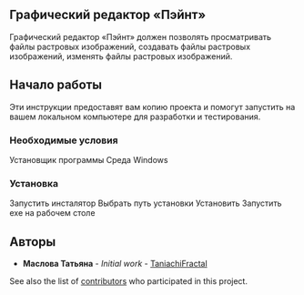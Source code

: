 ## Графический редактор «Пэйнт»
Графический редактор «Пэйнт» должен позволять просматривать файлы растровых изображений, создавать файлы растровых изображений, изменять файлы растровых изображений.

## Начало работы
Эти инструкции предоставят вам копию проекта и помогут запустить на вашем локальном компьютере для разработки и тестирования.

### Необходимые условия
Установщик программы
Среда Windows 

### Установка
Запустить инсталятор 
Выбрать путь установки
Установить
Запустить exe на рабочем столе

## Авторы

* **Маслова Татьяна** - *Initial work* - [TaniachiFractal](https://github.com/TaniachiFractal)

See also the list of [contributors](https://github.com/TaniachiFractal/maslova_mdk0201_2023_paint/graphs/contributors) who participated in this project.
